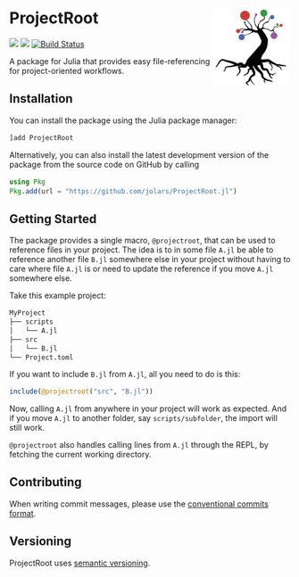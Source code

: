 # ProjectRoot <a href="https://jolars.github.io/ProjectRoot.jl/"><img src='docs/src/assets/logo.svg' align="right" height="139" /></a>

[![](https://img.shields.io/badge/docs-stable-blue.svg)](https://jolars.github.io/ProjectRoot.jl/stable)
[![](https://img.shields.io/badge/docs-dev-blue.svg)](https://jolars.github.io/ProjectRoot.jl/dev)
[![Build Status](https://github.com/jolars/ProjectRoot.jl/actions/workflows/CI.yml/badge.svg?branch=main)](https://github.com/jolars/ProjectRoot.jl/actions/workflows/CI.yml?query=branch%3Amain)

A package for Julia that provides easy file-referencing for project-oriented workflows.

## Installation

You can install the package using the Julia package manager:

```julia
]add ProjectRoot
```

Alternatively, you can also install the latest development version of the package from the source code on GitHub by calling

```julia
using Pkg
Pkg.add(url = "https://github.com/jolars/ProjectRoot.jl")
```

## Getting Started

The package provides a single macro, `@projectroot`, that can be used to reference files in your project. The idea is to in some file `A.jl` be able to reference another file `B.jl` somewhere else in your project without having to care where file `A.jl` is or need to update the reference if you move `A.jl` somewhere else.

Take this example project:

```
MyProject
├── scripts
│   └── A.jl
├── src
│   └── B.jl
└── Project.toml
```

If you want to include `B.jl` from `A.jl`, all you need to do is this:

```julia
include(@projectroot("src", "B.jl"))
```

Now, calling `A.jl` from anywhere in your project will work as expected. And if you move `A.jl` to another folder, say `scripts/subfolder`, the import will still work.

`@projectroot` also handles calling lines from `A.jl` through the REPL, by fetching the current working directory.

## Contributing

When writing commit messages, please use the [conventional commits format](https://www.conventionalcommits.org/en/v1.0.0/).

## Versioning

ProjectRoot uses [semantic versioning](https://semver.org).
